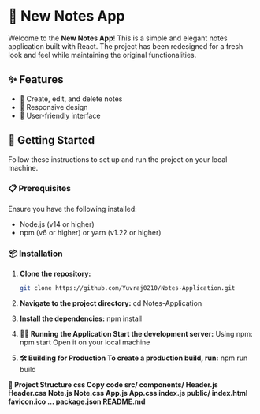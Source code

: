 # 📒 New Notes App

Welcome to the **New Notes App**! This is a simple and elegant notes application built with React. The project has been redesigned for a fresh look and feel while maintaining the original functionalities.

## ✨ Features

- 📝 Create, edit, and delete notes
- 📱 Responsive design
- 🌟 User-friendly interface

## 🚀 Getting Started

Follow these instructions to set up and run the project on your local machine.

### 📋 Prerequisites

Ensure you have the following installed:

- Node.js (v14 or higher)
- npm (v6 or higher) or yarn (v1.22 or higher)

### 📦 Installation

1. **Clone the repository:**

   ```bash
   git clone https://github.com/Yuvraj0210/Notes-Application.git
2. **Navigate to the project directory:**
   cd Notes-Application
3. **Install the dependencies:**
    npm install
4. **🏃‍♂️ Running the Application
  Start the development server:**
  Using npm: npm start
  Open it on your local machine
6. **🛠️ Building for Production
  To create a production build, run:**
  npm run build


**📂 Project Structure
css
Copy code
src/
  components/
    Header.js
    Header.css
    Note.js
    Note.css
  App.js
  App.css
  index.js
public/
  index.html
  favicon.ico
  ...
package.json
README.md**
  


